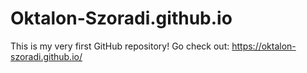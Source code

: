 # Oktalon-Szoradi.github.io
This is my very first GitHub repository! Go check out: https://oktalon-szoradi.github.io/
